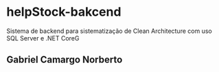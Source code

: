 # helpStock-bakcend
Sistema de backend para sistematização de Clean Architecture com uso SQL Server e .NET CoreG
## Gabriel Camargo Norberto
